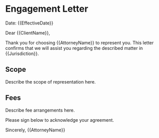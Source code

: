 # Engagement Letter

Date: {{EffectiveDate}}

Dear {{ClientName}},

Thank you for choosing {{AttorneyName}} to represent you. This letter confirms that we will assist you regarding the described matter in {{Jurisdiction}}.

## Scope
Describe the scope of representation here.

## Fees
Describe fee arrangements here.

Please sign below to acknowledge your agreement.

Sincerely,
{{AttorneyName}}

